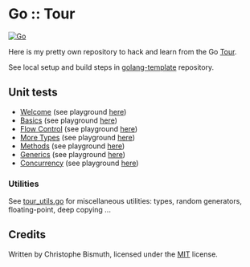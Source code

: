 # Go :: Tour

[![Go](https://github.com/cbismuth/golang-tour/actions/workflows/go.yaml/badge.svg)](https://github.com/cbismuth/golang-tour/actions/workflows/go.yaml)

Here is my pretty own repository to hack and learn from the Go [Tour](https://go.dev/tour).

See local setup and build steps in [golang-template](https://github.com/cbismuth/golang-template) repository.

## Unit tests

* [Welcome](src/tour_01_welcome_test.go) (see playground [here](https://go.dev/tour/welcome/1))
* [Basics](src/tour_02_basics_test.go) (see playground [here](https://go.dev/tour/basics/1))
* [Flow Control](src/tour_03_flowcontrol_test.go) (see playground [here](https://go.dev/tour/flowcontrol/1))
* [More Types](src/tour_04_moretypes_test.go) (see playground [here](https://go.dev/tour/moretypes/1))
* [Methods](src/tour_05_methods_test.go) (see playground [here](https://go.dev/tour/methods/1))
* [Generics](src/tour_06_generics_test.go) (see playground [here](https://go.dev/tour/generics/1))
* [Concurrency](src/tour_07_concurrency_test.go) (see playground [here](https://go.dev/tour/concurrency/1))

### Utilities

See [tour_utils.go](src/tour_utils.go) for miscellaneous utilities: types, random generators, floating-point, deep copying ...

## Credits

Written by Christophe Bismuth, licensed under the [MIT](LICENSE) license.
